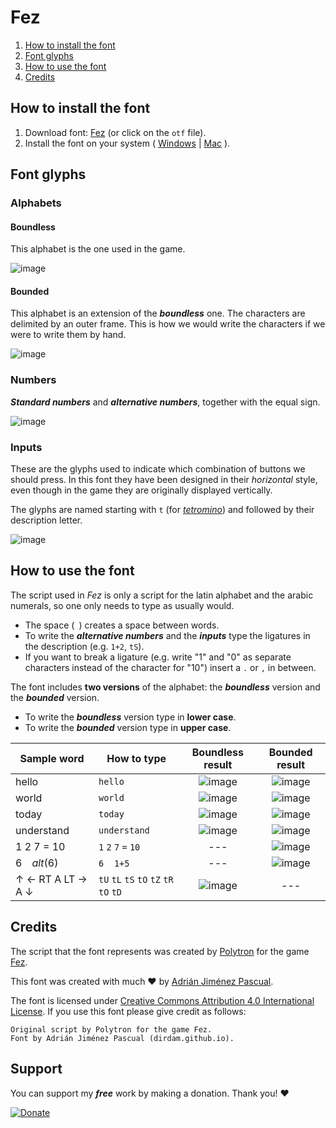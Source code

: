 # Fez

1. [How to install the font](#how-to-install-the-font)
2. [Font glyphs](#font-glyphs)
3. [How to use the font](#how-to-use-the-font)
4. [Credits](#credits)

## How to install the font

1. Download font: [Fez](https://github.com/dirdam/fonts/raw/main/fez/Fez.otf) (or click on the `otf` file).
2. Install the font on your system ( [Windows](https://support.microsoft.com/en-us/office/add-a-font-b7c5f17c-4426-4b53-967f-455339c564c1) | [Mac](https://support.apple.com/en-us/HT201749) ).

## Font glyphs

### Alphabets

#### Boundless

This alphabet is the one used in the game.

![image](https://user-images.githubusercontent.com/20274494/216529015-6278e0e7-3a9d-4e34-aac4-f563f0f595c1.png)

#### Bounded

This alphabet is an extension of the **_boundless_** one. The characters are delimited by an outer frame. This is how we would write the characters if we were to write them by hand.

![image](https://user-images.githubusercontent.com/20274494/216529062-1902289a-3033-4cff-bfff-418176c47230.png)

### Numbers

**_Standard numbers_** and **_alternative numbers_**, together with the equal sign.

![image](https://user-images.githubusercontent.com/20274494/216529110-ffc8ed55-96c6-4fd1-a7ce-978911292b67.png)

### Inputs

These are the glyphs used to indicate which combination of buttons we should press. In this font they have been designed in their _horizontal_ style, even though in the game they are originally displayed vertically. 

The glyphs are named starting with `t` (for [_tetromino_](https://en.wikipedia.org/wiki/Tetromino)) and followed by their description letter.

![image](https://user-images.githubusercontent.com/20274494/219542731-630fdd2f-2c1f-49c8-aa6a-76bd8fbd515c.png)

## How to use the font

The script used in _Fez_ is only a script for the latin alphabet and the arabic numerals, so one only needs to type as usually would.

- The space (` `) creates a space between words.
- To write the **_alternative numbers_** and the **_inputs_** type the ligatures in the description (e.g. `1+2`, `tS`).
- If you want to break a ligature (e.g. write "1" and "0" as separate characters instead of the character for "10") insert a `.` or `,` in between.

The font includes **two versions** of the alphabet: the **_boundless_** version and the **_bounded_** version.
- To write the **_boundless_** version type in **lower case**.
- To write the **_bounded_** version type in **upper case**.


|Sample word|How to type|Boundless result|Bounded result|
|-|-|:-:|:-:|
|hello|`hello`|![image](https://user-images.githubusercontent.com/20274494/219537769-74454b3c-c988-4680-a44c-c26c02175624.png)|![image](https://user-images.githubusercontent.com/20274494/216530785-d82a6aa5-f482-4608-9d4e-00ce2289d218.png)|
|world|`world`|![image](https://user-images.githubusercontent.com/20274494/216531532-7222f114-dfc6-4c1e-be7d-8861c0f5ac8f.png)|![image](https://user-images.githubusercontent.com/20274494/216530949-8660b27d-cb1a-48d1-babf-5d2cda363bf7.png)|
|today|`today`|![image](https://user-images.githubusercontent.com/20274494/216531489-a9978e6f-82a9-4cf1-bba6-b39147277796.png)|![image](https://user-images.githubusercontent.com/20274494/216530982-58cb63e5-03cd-49d7-b500-99351890e21c.png)|
|understand|`understand`|![image](https://user-images.githubusercontent.com/20274494/216531355-40f40271-458a-4371-bc48-16271f70d49f.png)|![image](https://user-images.githubusercontent.com/20274494/216531028-9ce7bc61-aba3-4f90-b5c4-bb016654aca5.png)|
|1 2 7 = 10|`1` `2` `7` `=` `10`|---|![image](https://user-images.githubusercontent.com/20274494/216531113-370d5477-c1d8-416c-8965-e8a9a58e2fcc.png)|
|6&emsp;_alt_(6)|`6` ` ` `1+5`|---|![image](https://user-images.githubusercontent.com/20274494/219538780-1d4d60ac-cf28-421c-8a2b-18e63e243261.png)|
|↑ ← RT A LT → A ↓|`tU` `tL` `tS` `tO` `tZ` `tR` `tO` `tD`|![image](https://user-images.githubusercontent.com/20274494/216532955-0969e2f3-8d1c-4c91-ac7a-bdc0b4611b3f.png)|---|

## Credits

The script that the font represents was created by [Polytron](http://www.polytroncorporation.com/) for the game [Fez](https://fezgame.com/).

This font was created with much :heart: by [Adrián Jiménez Pascual](https://dirdam.github.io/).

The font is licensed under [Creative Commons Attribution 4.0 International License](https://creativecommons.org/licenses/by/4.0/). If you use this font please give credit as follows:
```
Original script by Polytron for the game Fez.
Font by Adrián Jiménez Pascual (dirdam.github.io).
```

## Support 

You can support my _**free**_ work by making a donation. Thank you! ❤️

[![Donate](https://www.paypalobjects.com/en_US/i/btn/btn_donate_LG.gif)](https://www.paypal.com/donate?business=EAJPW5BWKGRP6&currency_code=EUR&item_name=All+this%2C+for+free.+You+deserve+a+tip%21+Keep+up+the+good+work%21)
